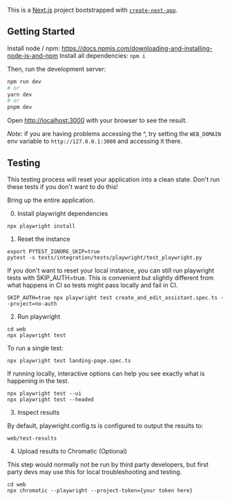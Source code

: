 <!-- ONYX_METADATA={"link": "https://github.com/onyx-dot-app/onyx/blob/main/web/README.md"} -->

This is a [Next.js](https://nextjs.org/) project bootstrapped with [`create-next-app`](https://github.com/vercel/next.js/tree/canary/packages/create-next-app).

## Getting Started

Install node / npm: https://docs.npmjs.com/downloading-and-installing-node-js-and-npm
Install all dependencies: `npm i`

Then, run the development server:

```bash
npm run dev
# or
yarn dev
# or
pnpm dev
```

Open [http://localhost:3000](http://localhost:3000) with your browser to see the result.

_Note:_ if you are having problems accessing the ^, try setting the `WEB_DOMAIN` env variable to
`http://127.0.0.1:3000` and accessing it there.

## Testing

This testing process will reset your application into a clean state.
Don't run these tests if you don't want to do this!

Bring up the entire application.

0. Install playwright dependencies
```cd web
npx playwright install
```

1. Reset the instance

```cd backend
export PYTEST_IGNORE_SKIP=true
pytest -s tests/integration/tests/playwright/test_playwright.py
```

If you don't want to reset your local instance, you can still run playwright tests
with SKIP_AUTH=true. This is convenient but slightly different from what happens
in CI so tests might pass locally and fail in CI.

```cd web
SKIP_AUTH=true npx playwright test create_and_edit_assistant.spec.ts --project=no-auth
```

2. Run playwright

```
cd web
npx playwright test
```

To run a single test:

```
npx playwright test landing-page.spec.ts
```

If running locally, interactive options can help you see exactly what is happening in
the test.

```
npx playwright test --ui
npx playwright test --headed
```

3. Inspect results

By default, playwright.config.ts is configured to output the results to:

```
web/test-results
```

4. Upload results to Chromatic (Optional)

This step would normally not be run by third party developers, but first party devs
may use this for local troubleshooting and testing.

```
cd web
npx chromatic --playwright --project-token={your token here}
```
